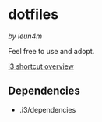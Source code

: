 # dotfiles

_by leun4m_

Feel free to use and adopt.

[i3 shortcut overview](.i3/shortcuts.csv)

## Dependencies

- .i3/dependencies

